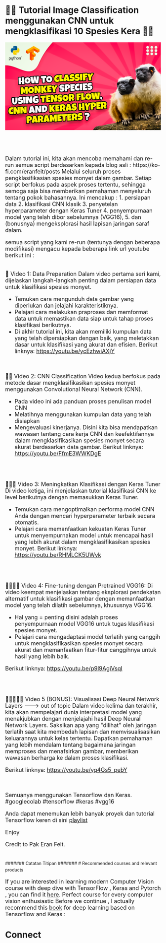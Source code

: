 # 🐒🍌 Tutorial Image Classification menggunakan CNN untuk mengklasifikasi 10 Spesies Kera 🐒🍌

<p align="center">
  <img width="800" src="How to classify monkey species using Tensor flow_ CNN and Keras Hyper parameters.png" "image">
</p>

##
<br/><br/> 

<font size= "4" >
Dalam tutorial ini, kita akan mencoba memahami dan re-run semua script berdasarkan kepada blog asli : 
https://ko-fi.com/eranfeit/posts 
Melalui seluruh proses pengklasifikasian spesies monyet dalam gambar.
Setiap script berfokus pada aspek proses tertentu, sehingga semoga saja bisa memberikan pemahaman menyeluruh tentang pokok bahasannya.
Ini mencakup : 
1. persiapan data
2. klasifikasi CNN klasik
3. penyetelan hyperparameter dengan Keras Tuner
4. penyempurnaan model yang telah dibor sebelumnya (VGG16),
5. dan (bonusnya) mengeksplorasi hasil lapisan jaringan saraf dalam.

semua script yang kami re-run (tentunya dengan beberapa modifikasi) mengacu kepada beberapa link url youtube  berikut ini : 
<br/><br/> 
  
🐒 Video 1: Data Preparation
Dalam video pertama seri kami, dijelaskan langkah-langkah penting dalam persiapan data untuk klasifikasi spesies monyet.
- Temukan cara mengunduh data gambar yang diperlukan dan jelajahi karakteristiknya.
- Pelajari cara melakukan praproses dan memformat data untuk memastikan data siap untuk tahap proses klasifikasi berikutnya.
- Di akhir tutorial ini, kita akan memiliki kumpulan data yang telah dipersiapkan dengan baik, yang meletakkan dasar untuk klasifikasi yang akurat dan efisien.
Berikut linknya: https://youtu.be/ycEzhwiAXjY

<br/><br/> 
🐒🐒 Video 2: CNN Classification
Video kedua berfokus pada metode dasar mengklasifikasikan spesies monyet menggunakan Convolutional Neural Network (CNN).
- Pada video ini ada panduan proses penulisan model CNN
- Melatihnya menggunakan kumpulan data yang telah disiapkan
- Mengevaluasi kinerjanya.
Disini kita bisa mendapatkan wawasan tentang cara kerja CNN dan keefektifannya dalam mengklasifikasikan spesies monyet secara akurat berdasarkan data gambar.
Berikut linknya: https://youtu.be/FfmE3WWKDgE
 
<br/><br/> 
 
🐒🐒🐒 Video 3: Meningkatkan Klasifikasi dengan Keras Tuner
Di video ketiga, ini menjelaskan tutorial klasifikasi CNN ke level berikutnya dengan memasukkan Keras Tuner.
- Temukan cara mengoptimalkan performa model CNN Anda dengan mencari hyperparameter terbaik secara otomatis.
- Pelajari cara memanfaatkan kekuatan Keras Tuner untuk menyempurnakan model untuk mencapai hasil yang lebih akurat dalam mengklasifikasikan spesies monyet.
Berikut linknya:  https://youtu.be/RHMLCK5UWyk

<br/><br/> 
 
🐒🐒🐒🐒 Video 4: Fine-tuning dengan Pretrained VGG16:
Di video keempat menjelaskan tentang eksplorasi pendekatan alternatif untuk klasifikasi gambar dengan memanfaatkan model yang telah dilatih sebelumnya, khususnya VGG16.
- Hal yang = penting disini adalah proses penyempurnaan model VGG16 untuk tugas klasifikasi spesies monyet.
- Pelajari cara mengadaptasi model terlatih yang canggih untuk mengklasifikasikan spesies monyet secara akurat dan memanfaatkan fitur-fitur canggihnya untuk hasil yang lebih baik.

Berikut linknya: https://youtu.be/p9l9AgiVsqI 

<br/><br/> 

🐒🐒🐒🐒🐒 Video 5 (BONUS): Visualisasi Deep Neural Network Layers  ---> out of topic 
Dalam video kelima dan terakhir, kita akan mempelajari dunia interpretasi model yang menakjubkan dengan menjelajahi hasil Deep Neural Network Layers.
Saksikan apa yang "dilihat" oleh jaringan terlatih saat kita membedah lapisan dan memvisualisasikan keluarannya untuk kelas tertentu.
Dapatkan pemahaman yang lebih mendalam tentang bagaimana jaringan memproses dan menafsirkan gambar, memberikan wawasan berharga ke dalam proses klasifikasi.

Berikut linknya: https://youtu.be/yg4Gs5_pebY

<br/><br/>
Semuanya menggunakan Tensorflow dan Keras.
#googlecolab
#tensorflow 
#keras
#vgg16

Anda dapat menemukan lebih banyak proyek dan tutorial Tensorflow keren di sini [playlist](https://youtube.com/playlist?list=PLdkryDe59y4Ze9_12JhWu3cs-lOGYwYeD)

Enjoy

Credit to Pak Eran Feit.
<br/><br/> 

</font>
####### Catatan Titipan #######
# Recommended courses and relevant products 
<font size= "4" >

If you are interested in learning modern Computer Vision course with deep dive with TensorFlow , Keras and Pytorch , you can find it [here](http://bit.ly/3HeDy1V).
Perfect course for every computer vision enthusiastic
Before we continue , I actually recommend this [book](https://amzn.to/3STWZ2N) for deep learning based on Tensorflow and Keras : 

</font>

# Connect

